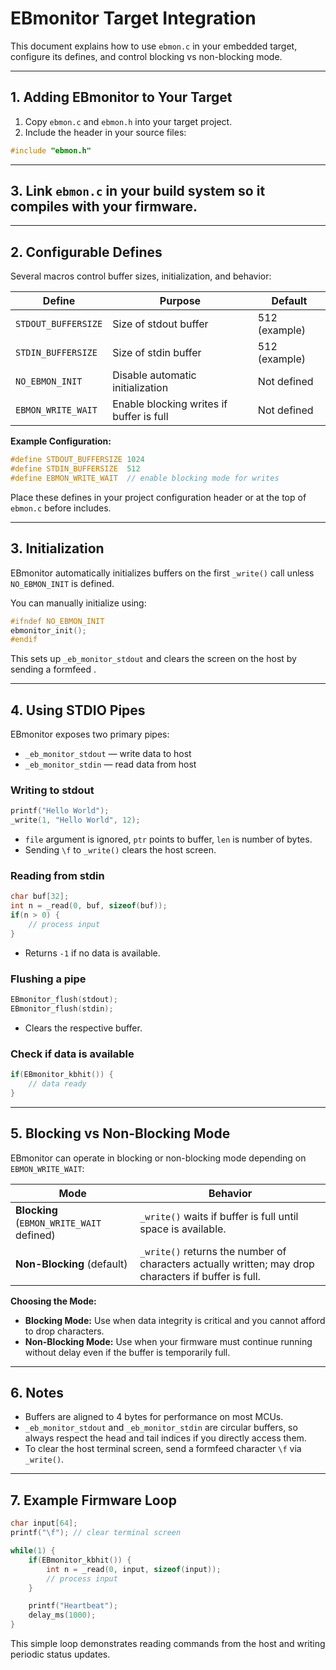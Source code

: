 # EBmonitor Target Integration

This document explains how to use `ebmon.c` in your embedded target, configure its defines, and control blocking vs non-blocking mode.

---

## 1. Adding EBmonitor to Your Target

1. Copy `ebmon.c` and `ebmon.h` into your target project.  
2. Include the header in your source files:

```c
#include "ebmon.h"
```

---

## 3. Link `ebmon.c` in your build system so it compiles with your firmware.

---

## 2. Configurable Defines

Several macros control buffer sizes, initialization, and behavior:

| Define              | Purpose                       | Default        |
|--------------------|-------------------------------|----------------|
| `STDOUT_BUFFERSIZE` | Size of stdout buffer          | 512 (example) |
| `STDIN_BUFFERSIZE`  | Size of stdin buffer           | 512 (example) |
| `NO_EBMON_INIT`     | Disable automatic initialization | Not defined   |
| `EBMON_WRITE_WAIT`  | Enable blocking writes if buffer is full | Not defined |

**Example Configuration:**

```c
#define STDOUT_BUFFERSIZE 1024
#define STDIN_BUFFERSIZE  512
#define EBMON_WRITE_WAIT  // enable blocking mode for writes
```

Place these defines in your project configuration header or at the top of `ebmon.c` before includes.

---

## 3. Initialization

EBmonitor automatically initializes buffers on the first `_write()` call unless `NO_EBMON_INIT` is defined.  

You can manually initialize using:

```c
#ifndef NO_EBMON_INIT
ebmonitor_init();
#endif
```

This sets up `_eb_monitor_stdout` and clears the screen on the host by sending a formfeed ``.

---

## 4. Using STDIO Pipes

EBmonitor exposes two primary pipes:

- `_eb_monitor_stdout` — write data to host  
- `_eb_monitor_stdin` — read data from host  

### Writing to stdout

```c
printf("Hello World");
_write(1, "Hello World", 12);
```

- `file` argument is ignored, `ptr` points to buffer, `len` is number of bytes.  
- Sending `\f` to `_write()` clears the host screen.  

### Reading from stdin

```c
char buf[32];
int n = _read(0, buf, sizeof(buf));
if(n > 0) {
    // process input
}
```

- Returns `-1` if no data is available.

### Flushing a pipe

```c
EBmonitor_flush(stdout);
EBmonitor_flush(stdin);
```

- Clears the respective buffer.

### Check if data is available

```c
if(EBmonitor_kbhit()) {
    // data ready
}
```

---

## 5. Blocking vs Non-Blocking Mode

EBmonitor can operate in blocking or non-blocking mode depending on `EBMON_WRITE_WAIT`:

| Mode | Behavior |
|------|---------|
| **Blocking** (`EBMON_WRITE_WAIT` defined) | `_write()` waits if buffer is full until space is available. |
| **Non-Blocking** (default) | `_write()` returns the number of characters actually written; may drop characters if buffer is full. |

**Choosing the Mode:**

- **Blocking Mode:** Use when data integrity is critical and you cannot afford to drop characters.  
- **Non-Blocking Mode:** Use when your firmware must continue running without delay even if the buffer is temporarily full.

---

## 6. Notes

- Buffers are aligned to 4 bytes for performance on most MCUs.  
- `_eb_monitor_stdout` and `_eb_monitor_stdin` are circular buffers, so always respect the head and tail indices if you directly access them.  
- To clear the host terminal screen, send a formfeed character `\f` via `_write()`.

---

## 7. Example Firmware Loop

```c
char input[64];
printf("\f"); // clear terminal screen

while(1) {
    if(EBmonitor_kbhit()) {
        int n = _read(0, input, sizeof(input));
        // process input
    }

    printf("Heartbeat");
    delay_ms(1000);
}
```

This simple loop demonstrates reading commands from the host and writing periodic status updates.
